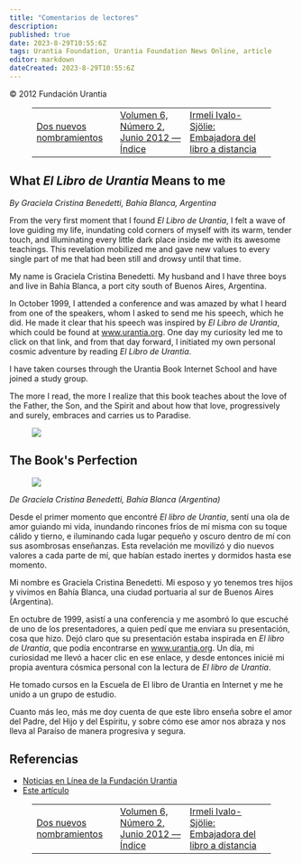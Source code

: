 ```yaml
---
title: "Comentarios de lectores"
description: 
published: true
date: 2023-8-29T10:55:6Z
tags: Urantia Foundation, Urantia Foundation News Online, article
editor: markdown
dateCreated: 2023-8-29T10:55:6Z
---
```


<p class="v-card v-sheet theme--light gray lighten-3 px-2">© 2012 Fundación Urantia</p>
<figure class="table chapter-navigator">
  <table>
    <tbody>
      <tr>
        <td>
        <a href="/es/article/UF_News_Online/Two_New_Appointments">
          <span class="mdi mdi-arrow-left-drop-circle"></span><span class="pl-2">Dos nuevos nombramientos</span>
        </a>
        </td>
        <td>
        <a href="/es/index/articles_uf_news_online#volumen-6-número-2-junio-2012">
          <span class="mdi mdi-book-open-variant"></span><span class="pl-2">Volumen 6, Número 2, Junio 2012 — Índice</span>
        </a>
        </td>
        <td>
        <a href="/es/article/UF_News_Online/Irmeli_Ivalo_Sjolie_Book_Ambassador_at_Large">
          <span class="pr-2">Irmeli Ivalo-Sjölie: Embajadora del libro a distancia</span><span class="mdi mdi-arrow-right-drop-circle"></span>
        </a>
        </td>
      </tr>
    </tbody>
  </table>
</figure>


## What _El Libro de Urantia_ Means to me

_By Graciela Cristina Benedetti, Bahía Blanca, Argentina_

From the very first moment that I found _El Libro de Urantia_, I felt a wave of love guiding my life, inundating cold corners of myself with its warm, tender touch, and illuminating every little dark place inside me with its awesome teachings. This revelation mobilized me and gave new values to every single part of me that had been still and drowsy until that time.

My name is Graciela Cristina Benedetti. My husband and I have three boys and live in Bahía Blanca, a port city south of Buenos Aires, Argentina.

In October 1999, I attended a conference and was amazed by what I heard from one of the speakers, whom I asked to send me his speech, which he did. He made it clear that his speech was inspired by _El Libro de Urantia_, which could be found at www.urantia.org. One day my curiosity led me to click on that link, and from that day forward, I initiated my own personal cosmic adventure by reading _El Libro de Urantia_.

I have taken courses through the Urantia Book Internet School and have joined a study group.

The more I read, the more I realize that this book teaches about the love of the Father, the Son, and the Spirit and about how that love, progressively and surely, embraces and carries us to Paradise.

<figure id="Figure_1" class="image urantiapedia">
<img src="/image/article/UF_News_Online/2012_06/058.jpg">
</figure>

## The Book's Perfection

<figure id="Figure_2" class="image urantiapedia image-style-align-left">
<img src="/image/article/UF_News_Online/2012_06/059.jpg">
</figure>

_De Graciela Cristina Benedetti, Bahía Blanca (Argentina)_

Desde el primer momento que encontré _El libro de Urantia_, sentí una ola de amor guiando mi vida, inundando rincones fríos de mí misma con su toque cálido y tierno, e iluminando cada lugar pequeño y oscuro dentro de mí con sus asombrosas enseñanzas. Esta revelación me movilizó y dio nuevos valores a cada parte de mí, que habían estado inertes y dormidos hasta ese momento.

Mi nombre es Graciela Cristina Benedetti. Mi esposo y yo tenemos tres hijos y vivimos en Bahía Blanca, una ciudad portuaria al sur de Buenos Aires (Argentina).

En octubre de 1999, asistí a una conferencia y me asombró lo que escuché de uno de los presentadores, a quien pedí que me enviara su presentación, cosa que hizo. Dejó claro que su presentación estaba inspirada en _El libro de Urantia_, que podía encontrarse en www.urantia.org. Un día, mi curiosidad me llevó a hacer clic en ese enlace, y desde entonces inicié mi propia aventura cósmica personal con la lectura de _El libro de Urantia_.

He tomado cursos en la Escuela de El libro de Urantia en Internet y me he unido a un grupo de estudio.

Cuanto más leo, más me doy cuenta de que este libro enseña sobre el amor del Padre, del Hijo y del Espíritu, y sobre cómo ese amor nos abraza y nos lleva al Paraíso de manera progresiva y segura.
<br style="clear:both;"/>

## Referencias

- [Noticias en Línea de la Fundación Urantia](https://www.urantia.org/es/fundacion-urantia/archivos-de-boletin)
- [Este artículo](https://www.urantia.org/es/news/2012-06/lo-que-el-libro-de-urantia-significa-para-mi-de-graciela-cristina-benedetti)

<figure class="table chapter-navigator">
  <table>
    <tbody>
      <tr>
        <td>
        <a href="/es/article/UF_News_Online/Two_New_Appointments">
          <span class="mdi mdi-arrow-left-drop-circle"></span><span class="pl-2">Dos nuevos nombramientos</span>
        </a>
        </td>
        <td>
        <a href="/es/index/articles_uf_news_online#volumen-6-número-2-junio-2012">
          <span class="mdi mdi-book-open-variant"></span><span class="pl-2">Volumen 6, Número 2, Junio 2012 — Índice</span>
        </a>
        </td>
        <td>
        <a href="/es/article/UF_News_Online/Irmeli_Ivalo_Sjolie_Book_Ambassador_at_Large">
          <span class="pr-2">Irmeli Ivalo-Sjölie: Embajadora del libro a distancia</span><span class="mdi mdi-arrow-right-drop-circle"></span>
        </a>
        </td>
      </tr>
    </tbody>
  </table>
</figure>
